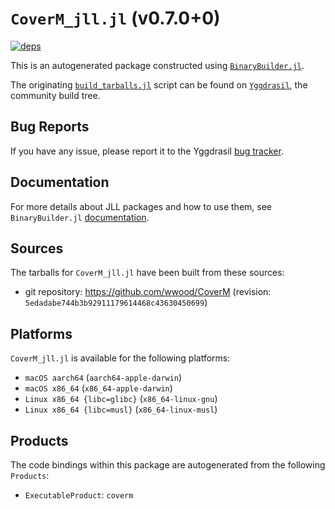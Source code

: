 # `CoverM_jll.jl` (v0.7.0+0)

[![deps](https://juliahub.com/docs/CoverM_jll/deps.svg)](https://juliahub.com/ui/Packages/CoverM_jll/deaQm?page=2)

This is an autogenerated package constructed using [`BinaryBuilder.jl`](https://github.com/JuliaPackaging/BinaryBuilder.jl).

The originating [`build_tarballs.jl`](https://github.com/JuliaPackaging/Yggdrasil/blob/ea4dfbda77271853589f8e4d46f0a99cd5d63cfd/C/CoverM/build_tarballs.jl) script can be found on [`Yggdrasil`](https://github.com/JuliaPackaging/Yggdrasil/), the community build tree.

## Bug Reports

If you have any issue, please report it to the Yggdrasil [bug tracker](https://github.com/JuliaPackaging/Yggdrasil/issues).

## Documentation

For more details about JLL packages and how to use them, see `BinaryBuilder.jl` [documentation](https://docs.binarybuilder.org/stable/jll/).

## Sources

The tarballs for `CoverM_jll.jl` have been built from these sources:

* git repository: https://github.com/wwood/CoverM (revision: `5edadabe744b3b92911179614468c43630450699`)

## Platforms

`CoverM_jll.jl` is available for the following platforms:

* `macOS aarch64` (`aarch64-apple-darwin`)
* `macOS x86_64` (`x86_64-apple-darwin`)
* `Linux x86_64 {libc=glibc}` (`x86_64-linux-gnu`)
* `Linux x86_64 {libc=musl}` (`x86_64-linux-musl`)

## Products

The code bindings within this package are autogenerated from the following `Products`:

* `ExecutableProduct`: `coverm`
